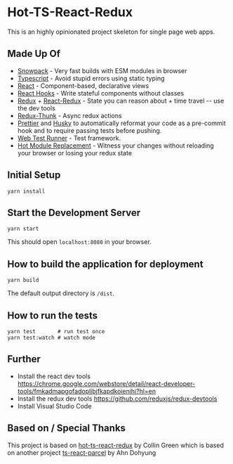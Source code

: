 # Hot-TS-React-Redux

This is an highly opinionated project skeleton for single page web apps.

## Made Up Of

- [Snowpack](https://www.snowpack.dev) - Very fast builds with ESM modules in browser
- [Typescript](https://www.typescriptlang.org/) - Avoid stupid errors using static typing
- [React](https://reactjs.org/) - Component-based, declarative views
- [React Hooks](https://reactjs.org/docs/hooks-intro.html) - Write stateful components without classes
- [Redux](https://redux.js.org/) + [React-Redux](https://react-redux.js.org/) -
  State you can reason about + time travel -- use the dev tools
- [Redux-Thunk](https://github.com/reduxjs/redux-thunk) - Async redux actions
- [Prettier](https://www.npmjs.com/package/prettier) and
  [Husky](https://github.com/typicode/husky) to automatically reformat your code
  as a pre-commit hook and to require passing tests before pushing.
- [Web Test Runner](https://github.com/modernweb-dev/web/tree/master/packages/test-runner) - Test framework.
- [Hot Module Replacement](https://www.snowpack.dev/concepts/hot-module-replacement) - Witness your changes without reloading your
  browser or losing your redux state

## Initial Setup

    yarn install

## Start the Development Server

    yarn start

This should open `localhost:8080` in your browser.

## How to build the application for deployment

    yarn build

The default output directory is `/dist`.

## How to run the tests

    yarn test       # run test once
    yarn test:watch # watch mode

## Further

- Install the react dev tools
  https://chrome.google.com/webstore/detail/react-developer-tools/fmkadmapgofadopljbjfkapdkoienihi?hl=en
- Install the redux dev tools https://github.com/reduxjs/redux-devtools
- Install Visual Studio Code

## Based on / Special Thanks

This project is based on
[hot-ts-react-redux](https://github.com/collingreen/hot-ts-react-redux) by Collin Green which is based on another project
[ts-react-parcel](https://github.com/adhrinae/ts-react-parcel) by Ahn Dohyung

